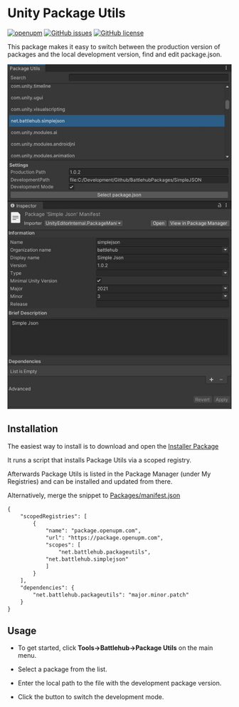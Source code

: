 # Unity Package Utils

[![openupm](https://img.shields.io/npm/v/net.battlehub.packageutils?label=openupm&registry_uri=https://package.openupm.com)](https://openupm.com/packages/net.battlehub.packageutils/)
[![GitHub issues](https://img.shields.io/github/issues/Battlehub0x/PackageUtils)](https://github.com/Battlehub0x/PackageUtils/issues)
[![GitHub license](https://img.shields.io/github/license/Battlehub0x/PackageUtils?label=license)](https://github.com/Battlehub0x/PackageUtils/blob/main/LICENSE)

This package makes it easy to switch between the production version of packages and the local development version, find and edit package.json.

![Package Utils Window](https://github.com/Battlehub0x/PackageUtils/blob/main/Docs/PackageUtilsWindow.jpg?raw=true)

## Installation

The easiest way to install is to download and open the [Installer Package](https://package-installer.glitch.me/v1/installer/OpenUPM/net.battlehub.packageutils?registry=https%3A%2F%2Fpackage.openupm.com&scope=net.battlehub)

It runs a script that installs Package Utils via a scoped registry.

Afterwards Package Utils is listed in the Package Manager (under My Registries) and can be installed and updated from there.

Alternatively, merge the snippet to [Packages/manifest.json](https://docs.unity3d.com/Manual/upm-manifestPrj.html)

```
{
    "scopedRegistries": [
        {
            "name": "package.openupm.com",
            "url": "https://package.openupm.com",
            "scopes": [
                "net.battlehub.packageutils",
		    "net.battlehub.simplejson"
            ]
        }
    ],
    "dependencies": {
        "net.battlehub.packageutils": "major.minor.patch"
    }
}
```

## Usage 

- To get started, click **Tools->Battlehub->Package Utils** on the main menu.

- Select a package from the list. 

- Enter the local path to the file with the development package version.

- Click the button to switch the development mode.

